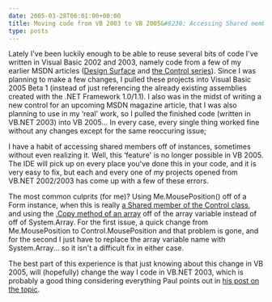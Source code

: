 ```yaml
---
date: 2005-03-28T06:01:00+00:00
title: Moving code from VB 2003 to VB 2005&#8230; Accessing Shared members from Instances&#8230;
type: posts
---
```

Lately I've been luckily enough to be able to reuse several bits of code I've written in Visual Basic 2002 and 2003, namely code from a few of my earlier MSDN articles ([Design Surface](http://www.duncanmackenzie.net/pull.aspx?pageToPull=http://msdn.microsoft.com/library/?url=/library/en-us/dndotnet/html/designsurface.asp) and [the Control series](http://www.duncanmackenzie.net/pull.aspx?pageToPull=http://msdn.microsoft.com/library/default.asp?url=/library/en-us/dnwinforms/html/custcntrlsampover.asp)). Since I was planning to make a few changes, I pulled these projects into Visual Basic 2005 Beta 1 (instead of just referencing the already existing assemblies created with the .NET Framework 1.0/1.1). I also was in the midst of writing a new control for an upcoming MSDN magazine article, that I was also planning to use in my &#8216;real' work, so I pulled the finished code (written in VB.NET 2003) into VB 2005... In every case, every single thing worked fine without any changes except for the same reoccuring issue;

I have a habit of accessing shared members off of instances, sometimes without even realizing it. Well, this &#8216;feature' is no longer possible in VB 2005. The IDE will pick up on every place you've done this in your code, and it is very easy to fix, but each and every one of my projects opened from VB.NET 2002/2003 has come up with a few of these errors.

The most common culprits (for me)? Using Me.MousePosition() off of a Form instance, when this is really [a Shared member of the Control class](http://msdn.microsoft.com/library/default.asp?url=/library/en-us/cpref/html/frlrfsystemwindowsformscontrolclassmousepositiontopic.asp), and using the [.Copy method of an array](http://msdn.microsoft.com/library/default.asp?url=/library/en-us/cpref/html/frlrfsystemarrayclasscopytopic.asp) off of the array variable instead of off of System.Array. For the first issue, a quick change from Me.MousePosition to Control.MousePosition and that problem is gone, and for the second I just have to replace the array variable name with System.Array... so it isn't a difficult fix in either case.

The best part of this experience is that just knowing about this change in VB 2005, will (hopefully) change the way I code in VB.NET 2003, which is probably a good thing considering everything Paul points out in [his post on the topic](http://panopticoncentral.net/archive/2003/08/07/172.aspx).
